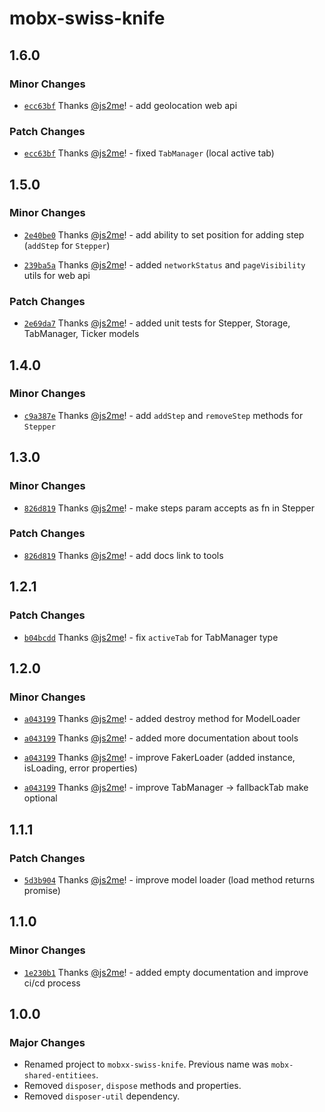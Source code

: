 # mobx-swiss-knife

## 1.6.0

### Minor Changes

- [`ecc63bf`](https://github.com/js2me/mobx-swiss-knife/commit/ecc63bf3b8f54d6d1ff13705734529583a2b0208) Thanks [@js2me](https://github.com/js2me)! - add geolocation web api

### Patch Changes

- [`ecc63bf`](https://github.com/js2me/mobx-swiss-knife/commit/ecc63bf3b8f54d6d1ff13705734529583a2b0208) Thanks [@js2me](https://github.com/js2me)! - fixed `TabManager` (local active tab)

## 1.5.0

### Minor Changes

- [`2e40be0`](https://github.com/js2me/mobx-swiss-knife/commit/2e40be01d7fb0aa1ad28b1b847beccf7f5b503cd) Thanks [@js2me](https://github.com/js2me)! - add ability to set position for adding step (`addStep` for `Stepper`)

- [`239ba5a`](https://github.com/js2me/mobx-swiss-knife/commit/239ba5a003a9622c93f70858638070162743e18f) Thanks [@js2me](https://github.com/js2me)! - added `networkStatus` and `pageVisibility` utils for web api

### Patch Changes

- [`2e69da7`](https://github.com/js2me/mobx-swiss-knife/commit/2e69da7b181c687c29d0a7162a66f674720213a5) Thanks [@js2me](https://github.com/js2me)! - added unit tests for Stepper, Storage, TabManager, Ticker models

## 1.4.0

### Minor Changes

- [`c9a387e`](https://github.com/js2me/mobx-swiss-knife/commit/c9a387e51d261e28baa09a56a4c22dd848c2dcf5) Thanks [@js2me](https://github.com/js2me)! - add `addStep` and `removeStep` methods for `Stepper`

## 1.3.0

### Minor Changes

- [`826d819`](https://github.com/js2me/mobx-swiss-knife/commit/826d819a06f5143e0b62a60cbcaf241b824e423e) Thanks [@js2me](https://github.com/js2me)! - make steps param accepts as fn in Stepper

### Patch Changes

- [`826d819`](https://github.com/js2me/mobx-swiss-knife/commit/826d819a06f5143e0b62a60cbcaf241b824e423e) Thanks [@js2me](https://github.com/js2me)! - add docs link to tools

## 1.2.1

### Patch Changes

- [`b04bcdd`](https://github.com/js2me/mobx-swiss-knife/commit/b04bcdd78586d60216630331a13208d507662029) Thanks [@js2me](https://github.com/js2me)! - fix `activeTab` for TabManager type

## 1.2.0

### Minor Changes

- [`a043199`](https://github.com/js2me/mobx-swiss-knife/commit/a043199b00dc6972493ecb7b66b48301e9311848) Thanks [@js2me](https://github.com/js2me)! - added destroy method for ModelLoader

- [`a043199`](https://github.com/js2me/mobx-swiss-knife/commit/a043199b00dc6972493ecb7b66b48301e9311848) Thanks [@js2me](https://github.com/js2me)! - added more documentation about tools

- [`a043199`](https://github.com/js2me/mobx-swiss-knife/commit/a043199b00dc6972493ecb7b66b48301e9311848) Thanks [@js2me](https://github.com/js2me)! - improve FakerLoader (added instance, isLoading, error properties)

- [`a043199`](https://github.com/js2me/mobx-swiss-knife/commit/a043199b00dc6972493ecb7b66b48301e9311848) Thanks [@js2me](https://github.com/js2me)! - improve TabManager -> fallbackTab make optional

## 1.1.1

### Patch Changes

- [`5d3b904`](https://github.com/js2me/mobx-swiss-knife/commit/5d3b9041730946e0f3a5bbf60030d9afa6bff1dc) Thanks [@js2me](https://github.com/js2me)! - improve model loader (load method returns promise)

## 1.1.0

### Minor Changes

- [`1e230b1`](https://github.com/js2me/mobx-swiss-knife/commit/1e230b1c0a875313e4e1f9593195ae246b382601) Thanks [@js2me](https://github.com/js2me)! - added empty documentation and improve ci/cd process

## 1.0.0

### Major Changes

- Renamed project to `mobxx-swiss-knife`. Previous name was `mobx-shared-entitiees`.
- Removed `disposer`, `dispose` methods and properties.
- Removed `disposer-util` dependency.
